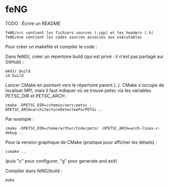 # feNG
TODO : Écrire un README

	feNG/src contient les fichiers sources (.cpp) et les headers (.h)
	feNG/exe contient les codes sources associés aux exécutables

Pour créer un makefile et compiler le code :

Dans feNG/, créer un répertoire build (qui est privé : il n'est pas partagé sur GitHub) :

 	mkdir build
 	cd build

 Lancer CMake en pointant vers le répertoire parent (..). CMake s'occupe de localiser MPI, mais
 il faut indiquer où se trouve petsc via les variables PETSC_DIR et PETSC_ARCH :

 	cmake -DPETSC_DIR=/chemin/vers/petsc -DPETSC_ARCH=architectureDetecteeParPETSc ..

 Par exemple :

 	cmake -DPETSC_DIR=/home/arthur/Code/petsc -DPETSC_ARCH=arch-linux-c-debug ..

 Pour la version graphique de CMake (pratique pour afficher les détails) :

 	ccmake ..

 (puis "c" pour configurer, "g" pour generate and exit)

 Compiler dans feNG/build :
 
 	make